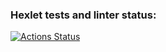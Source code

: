 ### Hexlet tests and linter status:
[![Actions Status](https://github.com/inasekin/qa-engineer-project-84/actions/workflows/hexlet-check.yml/badge.svg)](https://github.com/inasekin/qa-engineer-project-84/actions)